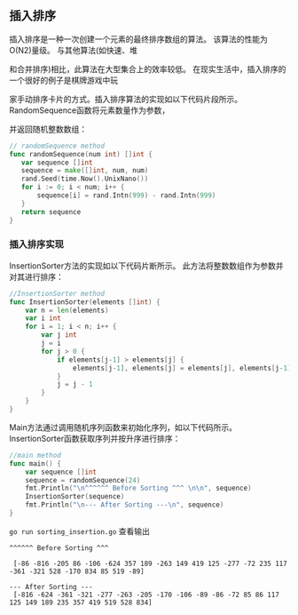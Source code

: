 ## 插入排序

插入排序是一种一次创建一个元素的最终排序数组的算法。 该算法的性能为O(N2)量级。 与其他算法(如快速、堆

和合并排序)相比，此算法在大型集合上的效率较低。 在现实生活中，插入排序的一个很好的例子是棋牌游戏中玩

家手动排序卡片的方式。插入排序算法的实现如以下代码片段所示。 RandomSequence函数将元素数量作为参数，

并返回随机整数数组：

 ```go
 // randomSequence method
func randomSequence(num int) []int {
	var sequence []int
	sequence = make([]int, num, num)
	rand.Seed(time.Now().UnixNano())
	for i := 0; i < num; i++ {
		sequence[i] = rand.Intn(999) - rand.Intn(999)
	}
	return sequence
}
```

### 插入排序实现

InsertionSorter方法的实现如以下代码片断所示。 此方法将整数数组作为参数并对其进行排序：

```go
//InsertionSorter method
func InsertionSorter(elements []int) {
	var n = len(elements)
	var i int
	for i = 1; i < n; i++ {
		var j int
		j = i
		for j > 0 {
			if elements[j-1] > elements[j] {
				elements[j-1], elements[j] = elements[j], elements[j-1]
			}
			j = j - 1
		}
	}
}
```

Main方法通过调用随机序列函数来初始化序列，如以下代码所示。 InsertionSorter函数获取序列并按升序进行排序：

```go
//main method
func main() {
	var sequence []int
	sequence = randomSequence(24)
	fmt.Println("\n^^^^^^ Before Sorting ^^^ \n\n", sequence)
	InsertionSorter(sequence)
	fmt.Println("\n--- After Sorting ---\n", sequence)
}
```

`go run sorting_insertion.go` 查看输出

```
^^^^^^ Before Sorting ^^^

 [-86 -816 -205 86 -106 -624 357 189 -263 149 419 125 -277 -72 235 117 -361 -321 528 -170 834 85 519 -89]

--- After Sorting ---
 [-816 -624 -361 -321 -277 -263 -205 -170 -106 -89 -86 -72 85 86 117 125 149 189 235 357 419 519 528 834]
```

